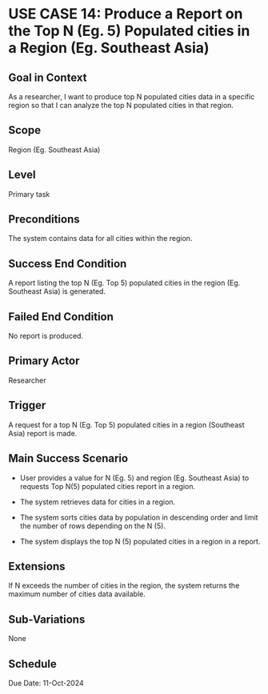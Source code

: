 # USE CASE 14: Produce a Report on the Top N (Eg. 5) Populated cities in a Region (Eg. Southeast Asia)

## Goal in Context

As a researcher, I want to produce top N populated cities data in a specific region so that I can analyze the top N
populated cities in that region.

## Scope

Region (Eg. Southeast Asia)

## Level

Primary task

## Preconditions

The system contains data for all cities within the region.

## Success End Condition

A report listing the top N (Eg. Top 5) populated cities in the region (Eg. Southeast Asia) is generated.

## Failed End Condition

No report is produced.

## Primary Actor

Researcher

## Trigger

A request for a top N (Eg. Top 5) populated cities in a region (Southeast Asia) report is made.

## Main Success Scenario

- User provides a value for N (Eg. 5) and region (Eg. Southeast Asia) to requests Top N(5) populated cities report in a
  region.

- The system retrieves data for cities in a region.

- The system sorts cities data by population in descending order and limit the number of rows depending on the N (5).

- The system displays the top N (5) populated cities in a region in a report.

## Extensions

If N exceeds the number of cities in the region, the system returns the maximum number of cities data available.

## Sub-Variations

None

## Schedule

Due Date: 11-Oct-2024